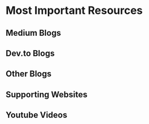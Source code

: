 
# Most Important Resources

## Medium Blogs

## Dev.to Blogs

## Other Blogs

## Supporting Websites

## Youtube Videos

## 

